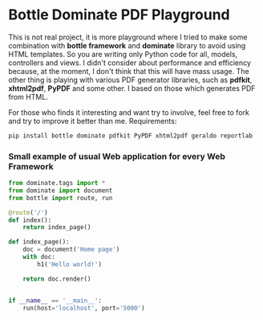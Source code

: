 # Bottle Dominate  PDF Playground

This is not real project, it is more playground where I tried to make some combination with **bottle framework** and **dominate**
library to avoid using HTML templates. So you are writing only Python code for all, models, controllers and views.
I didn't consider about performance and efficiency because, at the moment, I don't think that this will have mass usage.
The other thing is playing with various PDF generator libraries, such as **pdfkit**, **xhtml2pdf**, **PyPDF** and some other.
I based on those which generates PDF from HTML.

For those who finds it interesting and want try to involve, feel free to fork and try to improve it better than me.
Requirements:

```bash
pip install bottle dominate pdfkit PyPDF xhtml2pdf geraldo reportlab
```

### Small example of usual Web application for every Web Framework

```python
from dominate.tags import *
from dominate import document
from bottle import route, run

@route('/')
def index():
    return index_page()

def index_page():
    doc = document('Home page')
    with doc:
        h1('Hello world!')

    return doc.render()


if __name__ == '__main__':
    run(host='localhost', port='5000')
```
